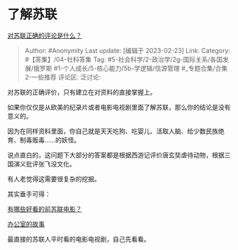 # 了解苏联
[对苏联正确的评论是什么？](https://www.zhihu.com/question/421517381/answer/2904291279)

> Author: #Anonymity
> Last update: [编辑于 2023-02-23]
> Link:
> Category: #【答集】/04-社科答集
> Tag: #5-社会科学/2-政治学/2g-国际关系/各国发展/俄罗斯  #1-个人成长/5-核心能力/5b-学逻辑/信源管理 #_专题合集/合集2-一些推荐
> 评论区:
> 泛讨论:

对苏联的正确评价，只有建立在对资料的直接掌握上。

如果你仅仅是从欧美的纪录片或者电影电视剧里面了解苏联，那么你的结论是没有意义的。

因为在同样资料里面，你自己就是天天吃狗、吃婴儿、活取人脑、给少数民族绝育、制毒贩毒……的妖怪。

说点直白的，这问题下大部分的答案都是根据西游记评价唐玄奘虐待动物，根据三国演义批评张飞没文化。

有人老觉得这需要很复杂的挖掘。

其实垂手可得：

[有哪些好看的前苏联电影？](https://www.zhihu.com/question/40550782)

[办公室的故事​](https://link.zhihu.com/?target=https%3A//b23.tv/qxx0ZyJ)

最直接的苏联人平时看的电影电视剧，自己先看看。
